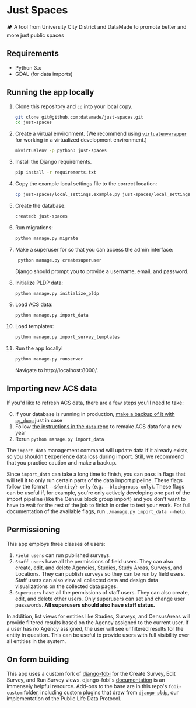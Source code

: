 # Just Spaces
🏕 A tool from University City District and DataMade to promote better and more just public spaces

## Requirements
- Python 3.x
- GDAL (for data imports)

## Running the app locally

1. Clone this repository and `cd` into your local copy.

    ```bash
    git clone git@github.com:datamade/just-spaces.git
    cd just-spaces
    ```

2. Create a virtual environment. (We recommend using [`virtualenvwrapper`](http://virtualenvwrapper.readthedocs.org/en/latest/install.html) for working in a virtualized development environment.)

    ```bash
    mkvirtualenv -p python3 just-spaces
    ```

3. Install the Django requirements.

    ```bash
    pip install -r requirements.txt
    ```

4. Copy the example local settings file to the correct location:

    ```bash
    cp just-spaces/local_settings.example.py just-spaces/local_settings.py
    ```

5. Create the database:

    ```bash
    createdb just-spaces
    ```

6. Run migrations:

    ```bash
    python manage.py migrate
    ```

7. Make a superuser for so that you can access the admin interface:

    ```bash
     python manage.py createsuperuser
    ```

    Django should prompt you to provide a username, email, and password.

8. Initialize PLDP data:

    ```bash
    python manage.py initialize_pldp
    ```

9. Load ACS data:

    ```bash
    python manage.py import_data
    ```

10. Load templates:

    ```bash
    python manage.py import_survey_templates
    ```

11. Run the app locally!

    ```bash
    python manage.py runserver
    ```

    Navigate to http://localhost:8000/.

## Importing new ACS data

If you'd like to refresh ACS data, there are a few steps you'll need to take:

0. If your database is running in production, [make a backup of it with `pg_dump`](https://www.postgresql.org/docs/9.1/backup.html) just in case
1. Follow [the instructions in the `data` repo](./data/README.md#updating-data-for-a-new-year) to remake ACS data for a new year
2. Rerun `python manage.py import_data`

The `import_data` management command will update data if it already exists, so you shouldn't experience data loss during import. Still, we recommend that you practice caution and make a backup.

Since `import_data` can take a long time to finish, you can pass in flags that will tell it to only run certain parts of the data import pipeline. These flags follow the format `--${entity}-only` (e.g. `--blockgroups-only`). These flags can be useful if, for example, you're only actively developing one part of the import pipeline (like the Census block group import) and you don't want to have to wait for the rest of the job to finish in order to test your work. For full documentation of the available flags, run `./manage.py import_data --help`.

## Permissioning

This app employs three classes of users:

1. `Field users` can run published surveys.
2. `Staff users` have all the permissions of field users. They can also create, edit, and delete Agencies, Studies, Study Areas, Surveys, and Locations. They can publish surveys so they can be run by field users. Staff users can also view all collected data and design data visualizations on the collected data pages.
3. `Superusers` have all the permissions of staff users. They can also create, edit, and delete other users. Only superusers can set and change user passwords. **All superusers should also have staff status.**

In addition, list views for entities like Studies, Surveys, and CensusAreas will provide filtered results based on the Agency assigned to the current user. If a user has no Agency assigned, the user will see unfiltered results for the entity in question. This can be useful to provide users with full visibility over all entities in the system.

## On form building
This app uses a custom fork of [django-fobi](https://github.com/datamade/django-fobi) for the Create Survey, Edit Survey, and Run Survey views. django-fobi's [documentation](https://django-fobi.readthedocs.io/en/0.13.8/) is an immensely helpful resource. Add-ons to the base are in this repo's `fobi-custom` folder, including custom plugins that draw from [`django-pldp`](https://github.com/datamade/django-pldp), our implementation of the Public Life Data Protocol.

